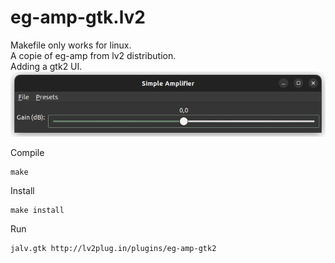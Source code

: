 # eg-amp-gtk.lv2<br/>
Makefile only works for linux.<br/>
A copie of eg-amp from  lv2 distribution.<br/>
Adding a gtk2 UI.<br/>
![alt text](https://github.com/lherg/tutos.ui.lv2/blob/main/png/eg-amp-gtk2.png)<br/>

Compile<br/>
```
make
```

Install<br/>
```
make install
```

Run<br/>
```
jalv.gtk http://lv2plug.in/plugins/eg-amp-gtk2
```